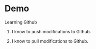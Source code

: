 # Demo


Learning Github

1. I know to push modifications to Github. 

2. I know to pull modifications to Github.
